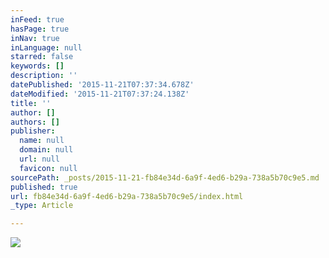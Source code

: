 ```yaml
---
inFeed: true
hasPage: true
inNav: true
inLanguage: null
starred: false
keywords: []
description: ''
datePublished: '2015-11-21T07:37:34.678Z'
dateModified: '2015-11-21T07:37:24.138Z'
title: ''
author: []
authors: []
publisher:
  name: null
  domain: null
  url: null
  favicon: null
sourcePath: _posts/2015-11-21-fb84e34d-6a9f-4ed6-b29a-738a5b70c9e5.md
published: true
url: fb84e34d-6a9f-4ed6-b29a-738a5b70c9e5/index.html
_type: Article

---
```

![](https://the-grid-user-content.s3-us-west-2.amazonaws.com/2af4b9cd-f0dc-40b2-9232-3208a2c606b0.jpg)